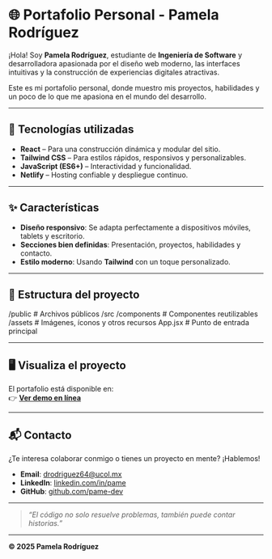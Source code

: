 # 🌐 Portafolio Personal - Pamela Rodríguez

¡Hola! Soy **Pamela Rodríguez**, estudiante de **Ingeniería de Software** y desarrolladora apasionada por el diseño web moderno, las interfaces intuitivas y la construcción de experiencias digitales atractivas.  

Este es mi portafolio personal, donde muestro mis proyectos, habilidades y un poco de lo que me apasiona en el mundo del desarrollo.

---

## 🚀 Tecnologías utilizadas
- **React** – Para una construcción dinámica y modular del sitio.
- **Tailwind CSS** – Para estilos rápidos, responsivos y personalizables.
- **JavaScript (ES6+)** – Interactividad y funcionalidad.
- **Netlify** – Hosting confiable y despliegue continuo.

---

## ✨ Características
- **Diseño responsivo**: Se adapta perfectamente a dispositivos móviles, tablets y escritorio.  
- **Secciones bien definidas**: Presentación, proyectos, habilidades y contacto.  
- **Estilo moderno**: Usando **Tailwind** con un toque personalizado.  

---

## 📂 Estructura del proyecto
/public # Archivos públicos
/src
/components # Componentes reutilizables
/assets # Imágenes, íconos y otros recursos
App.jsx # Punto de entrada principal

---

## 🖥️ Visualiza el proyecto
El portafolio está disponible en:  
👉 **[Ver demo en línea](https://zippy-smakager-0a26f8.netlify.app/)**  

---

## 📬 Contacto
¿Te interesa colaborar conmigo o tienes un proyecto en mente? ¡Hablemos!  
- **Email**: drodriguez64@ucol.mx  
- **LinkedIn**: [linkedin.com/in/pame](https://www.linkedin.com/in/daira-pamela-rodriguez-gomez-167452324/)  
- **GitHub**: [github.com/pame-dev](https://github.com/pame-dev)  

---

> *“El código no solo resuelve problemas, también puede contar historias.”*  

---
**© 2025 Pamela Rodríguez**  
